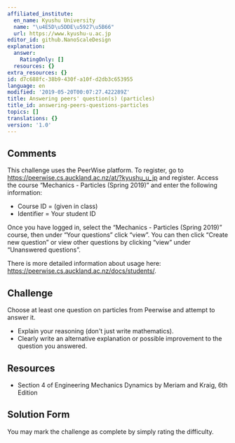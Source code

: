 ```yaml
---
affiliated_institute:
  en_name: Kyushu University
  name: "\u4E5D\u5DDE\u5927\u5B66"
  url: https://www.kyushu-u.ac.jp
editor_id: github.NanoScaleDesign
explanation:
  answer:
    RatingOnly: []
  resources: {}
extra_resources: {}
id: d7c688fc-38b9-430f-a10f-d2db3c653955
language: en
modified: '2019-05-20T00:07:27.422289Z'
title: Answering peers' question(s) (particles)
title_id: answering-peers-questions-particles
topics: []
translations: {}
version: '1.0'
---
```


## Comments
This challenge uses the PeerWise platform. To register, go to https://peerwise.cs.auckland.ac.nz/at/?kyushu_u_jp and register. Access the course “Mechanics - Particles (Spring 2019)” and enter the following information:

- Course ID = (given in class)
- Identifier = Your student ID

Once you have logged in, select the “Mechanics - Particles (Spring 2019)” course, then under “Your questions” click “view”. You can then click “Create new question” or view other questions by clicking “view” under “Unanswered questions”.

There is more detailed information about usage here: https://peerwise.cs.auckland.ac.nz/docs/students/.


## Challenge

Choose at least one question on particles from Peerwise and attempt to answer it.

- Explain your reasoning (don't just write mathematics).
- Clearly write an alternative explanation or possible improvement to the question you answered.

## Resources

- Section 4 of Engineering Mechanics Dynamics by Meriam and Kraig, 6th Edition

## Solution Form
You may mark the challenge as complete by simply rating the difficulty.
